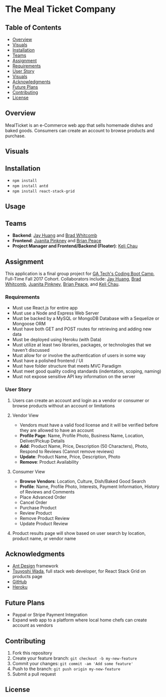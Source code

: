 # The Meal Ticket Company

## Table of Contents  
+ [Overview](#overview)  
+ [Visuals](#visuals)
+ [Installation](#installation)  
+ [Teams](#teams)
+ [Assignment](#assignment)
+ [Requirements](#requirements)
+ [User Story](user-story)
+ [Visuals](#visuals)
+ [Acknowledgments](#acknowledgments)
+ [Future Plans](#future-plans)
+ [Contributing](#contributing)
+ [License](#license)

## Overview

MealTicket is an e-Commerce web app that sells homemade dishes and baked goods. Consumers can create an account to browse products and purchase. 

## Visuals

## Installation 
+ `npm install`
+ `npm install antd`
+ `npm install react-stack-grid`

## Usage

## Teams
+ **Backend**: [Jay Huang](https://www.github.com/aznprox) and [Brad Whitcomb](https://www.github.com/)
+ **Frontend**: [Juanita Pinkney](https://www.github.com/juanitanpinkney) and [Brian Peace](https://www.github.com/bpeace71)
+ **Project Manager and Frontend/Backend (Floater)**: [Keli Chau](https://www.github.com/kelichau)

## Assignment
This application is a final group project for [GA Tech's Coding Boot Camp](https://codingbootcamp.pe.gatech.edu/), Full-Time Fall 2017 Cohort. Collaborators include: [Jay Huang](https://www.github.com/aznprox), [Brad Whitcomb](https://www.github.com/whitco670), [Juanita Pinkney](https://www.github.com/juanitanpinkney), [Brian Peace](https://www.github.com/bpeace71), and [Keli Chau](https://www.github.com/kelichau).

### Requirements
+ Must use React.js for entire app
+ Must use a Node and Express Web Server
+ Must be backed by a MySQL or MongoDB Database with a Sequelize or Mongoose ORM  
+ Must have both GET and POST routes for retrieving and adding new data
+ Must be deployed using Heroku (with Data)
+ Must utilize at least two libraries, packages, or technologies that we haven’t discussed
+ Must allow for or involve the authentication of users in some way
+ Must have a polished frontend / UI 
+ Must have folder structure that meets MVC Paradigm
+ Must meet good quality coding standards (indentation, scoping, naming)
+ Must not expose sensitive API key information on the server

### User Story
1. Users can create an account and login as a vendor or consumer or browse products  without an account or limitations

2. Vendor View
    + Vendors must have a valid food license and it will be verified before they are allowed to have an account
    + **Profile Page**: Name, Profile Photo, Business Name, Location, Deliver/Pickup Details
    + **Add**: Product Name, Price, Description (50 Characters), Photo, Respond to Reviews (Cannot remove reviews)
    + **Update**: Product Name, Price, Description, Photo
    + **Remove**: Product Availability

3. Consumer View
    + **Browse Vendors**: Location, Culture, Dish/Baked Good Search
    + **Profile**: Name, Profile Photo, Interests, Payment Information, History of Reviews and Comments
    + Place Advanced Order
    + Cancel Order
    + Purchase Product
    + Review Product
    + Remove Product Review
    + Update Product Review

4. Product results page will show based on user search by location, product name, or vendor name

## Acknowledgments
+ [Ant Design](https://ant.design/) framework 
+ [Tsuyoshi Wada](https://www.github.com/tsuyoshiwada), full stack web developer, for React Stack Grid on products page
+ [GitHub](http://www.github.com)
+ [Heroku](http://www.heroku.com)

## Future Plans
+ Paypal or Stripe Payment Integration
+ Expand web app to a platform where local home chefs can create account as vendors

## Contributing
1. Fork this repository
2. Create your feature branch: `git checkout -b my-new-feature`
3. Commit your changes: `git commit -am 'Add some feature'`
4. Push to the branch: `git push origin my-new-feature`
5. Submit a pull request

## License